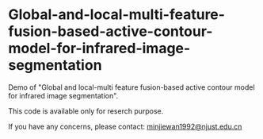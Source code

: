 # Global-and-local-multi-feature-fusion-based-active-contour-model-for-infrared-image-segmentation
Demo of "Global and local-multi feature fusion-based active contour model for infrared image segmentation".

This code is available only for reserch purpose.  

If you have any concerns, please contact: minjiewan1992@njust.edu.cn
